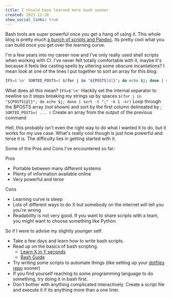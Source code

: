 ```yaml
---
title: I should have learned more bash sooner
created: 2021-12-26
show_social_links: true
---
```


Bash tools are super powerful once you get a hang of using it. This whole blog is pretty much [a bunch of scripts and Pandoc](https://github.com/patleeman/patricklee.nyc/). Its pretty cool what you can build once you get over the learning curve.

I'm a few years into my career now and I've only really used shell scripts when working with CI. I've never felt totally comfortable with it, maybe it's because it feels like casting spells by uttering some obscure incantations? I mean look at one of the lines I put together to sort an array for this blog:

```bash
IFS=$'\n' SORTED_POSTS=( $(for j in "${POSTS[@]}"; do echo $j; done | sort -t ";" -k 1 -nr) )
```

What does all this mean?
`IFS=$'\n'` Hackily set the internal separator to newline so it stops breaking my strings up by spaces
`$(for j in "${POSTS[@]}"; do echo $j; done | sort -t ";" -k 1 -nr)` Loop through the $POSTS array (not shown) and sort by the first column delineated by ;
`SORTED_POSTS=( ... )` Create an array from the output of the previous command

Hell, this probably isn't even the right way to do what I wanted it to do, but it works for my use case. What's really cool though is just how powerful and terse it is. The difficulty lies in getting started with it.

Some of the Pros and Cons I've encountered so far:

Pros

- Portable between many different systems
- Plenty of information available online
- Very powerful and terse

Cons

- Learning curve is steep
- Lots of different ways to do X but somebody on the internet will tell you you're wrong
- Readability is not very good. If you want to share scripts with a team, you might want to choose something like Python.

So if I were to advise my slightly younger self:

- Take a few days and learn how to write bash scripts.
- Read up on the basics of bash scripting.
  - [Learn X in Y seconds](https://learnxinyminutes.com/docs/bash/)
  - [Bash Guide](http://mywiki.wooledge.org/BashGuide)
- Try writing some scripts to automate things (like setting up your [dotfiles repo](https://github.com/patleeman/dotfiles) sooner)
- If you find yourself reaching to some programming language to do something, try doing it in bash first.
- Don't bother with anything complicated interactively. Create a script file and execute it if its anything more than a one liner.
